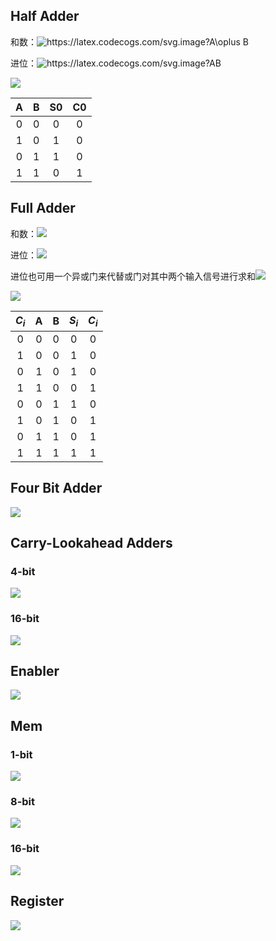## Half Adder

和数：<img src="https://latex.codecogs.com/svg.image?A\oplus&space;B" title="https://latex.codecogs.com/svg.image?A\oplus B" />

进位：<img src="https://latex.codecogs.com/svg.image?AB" title="https://latex.codecogs.com/svg.image?AB" />

![](../../image/half_adder.png)

|  A  |  B  | S0  | C0  |
| :-: | :-: | :-: | :-: |
|  0  |  0  |  0  |  0  |
|  1  |  0  |  1  |  0  |
|  0  |  1  |  1  |  0  |
|  1  |  1  |  0  |  1  |

## Full Adder

和数：<img src="https://latex.codecogs.com/svg.image?A_i\oplus&space;B_i\oplus&space;C_{i-1}"/>

进位：<img src="https://latex.codecogs.com/svg.image?A_iB_i&plus;C_{i-1}(A_i&plus;B_i)"/>

进位也可用一个异或门来代替或门对其中两个输入信号进行求和<img src="https://latex.codecogs.com/svg.image?A_iB_i&plus;C_{i-1}(A_i\oplus&space;B_i)"/>

![](../../image/full_adder.png)

| $C_i$ |  A  |  B  | $S_i$ | $C_i$ |
| :---: | :-: | :-: | :---: | :---: |
|   0   |  0  |  0  |   0   |   0   |
|   1   |  0  |  0  |   1   |   0   |
|   0   |  1  |  0  |   1   |   0   |
|   1   |  1  |  0  |   0   |   1   |
|   0   |  0  |  1  |   1   |   0   |
|   1   |  0  |  1  |   0   |   1   |
|   0   |  1  |  1  |   0   |   1   |
|   1   |  1  |  1  |   1   |   1   |

## Four Bit Adder

![](../../image/four_bit_adder.png)

## Carry-Lookahead Adders

### 4-bit

![](../../image/four_bit_paralled_adder.png)

### 16-bit

![](../../image/16_bit_paralled_adder.png)

## Enabler

![](../../image/enabler.png)

## Mem

### 1-bit

![](../../image/mem_1_bit.png)

### 8-bit

![](../../image/mem_8_bit.png)

### 16-bit

![](../../image/mem_16_bit.png)

## Register

![](../../image/register.png)

